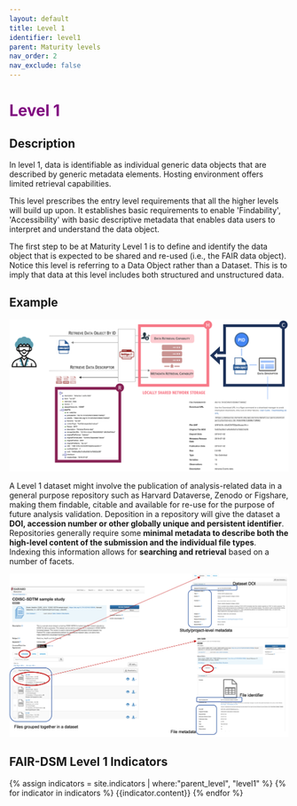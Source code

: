```yaml
---
layout: default
title: Level 1
identifier: level1
parent: Maturity levels
nav_order: 2
nav_exclude: false
---
```


# <span style="color:purple;font-weight:bold">Level 1</span>

## Description

In level 1, data is identifiable as individual generic data objects that are described by generic metadata elements. Hosting environment offers limited retrieval capabilities.

This level prescribes the entry level requirements that all the higher levels will build up upon. It establishes basic requirements to enable 'Findability', 'Accessibility' with basic descriptive metadata that enables data users to interpret and understand the data object.

The first step to be at Maturity Level 1 is to define and identify the data object that is expected to be shared and re-used (i.e., the FAIR data object). Notice this level is referring to a Data Object rather than a Dataset. This is to imply that data at this level includes both structured and unstructured data. 

## Example

![Level1-Overview](../../assets/images/examples/level1_overview.png)

A Level 1 dataset might involve the publication of analysis-related data in a general purpose repository such as Harvard Dataverse, Zenodo or Figshare, making them findable, citable and available for re-use for the purpose of future analysis validation. Deposition in a repository will give the dataset a **DOI, accession number or other globally unique and persistent identifier**. Repositories generally require some **minimal metadata to describe both the high-level content of the submission and the individual file types**. Indexing this information allows for **searching and retrieval** based on a number of facets.

![Level1-Details](../../assets/images/examples/level1_details.png)

## FAIR-DSM Level 1 Indicators

{% assign indicators = site.indicators | where:"parent_level", "level1" %}
{% for indicator in indicators %}
{{indicator.content}}
{% endfor %}



